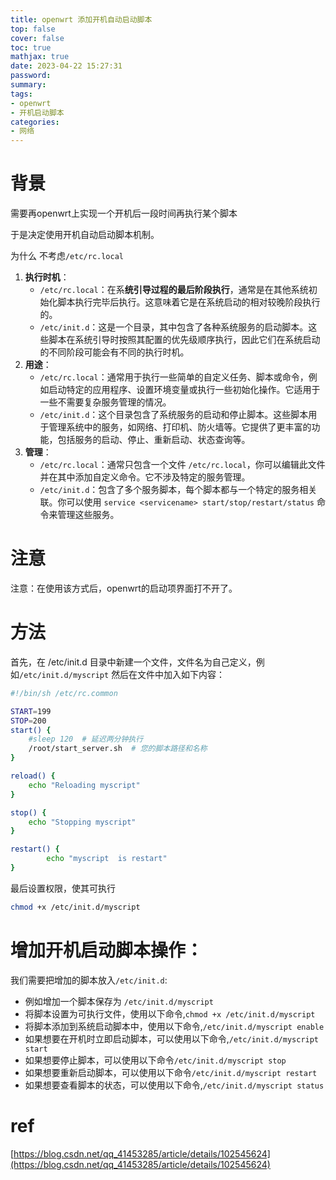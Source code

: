 ```yaml
---
title: openwrt 添加开机自动启动脚本
top: false
cover: false
toc: true
mathjax: true
date: 2023-04-22 15:27:31
password:
summary:
tags:
- openwrt
- 开机启动脚本
categories:
- 网络
---
```


# 背景

需要再openwrt上实现一个开机后一段时间再执行某个脚本

于是决定使用开机自动启动脚本机制。

为什么 不考虑`/etc/rc.local`

1. **执行时机**：
   - `/etc/rc.local`：在系**统引导过程的最后阶段执行**，通常是在其他系统初始化脚本执行完毕后执行。这意味着它是在系统启动的相对较晚阶段执行的。
   - `/etc/init.d`：这是一个目录，其中包含了各种系统服务的启动脚本。这些脚本在系统引导时按照其配置的优先级顺序执行，因此它们在系统启动的不同阶段可能会有不同的执行时机。
2. **用途**：
   - `/etc/rc.local`：通常用于执行一些简单的自定义任务、脚本或命令，例如启动特定的应用程序、设置环境变量或执行一些初始化操作。它适用于一些不需要复杂服务管理的情况。
   - `/etc/init.d`：这个目录包含了系统服务的启动和停止脚本。这些脚本用于管理系统中的服务，如网络、打印机、防火墙等。它提供了更丰富的功能，包括服务的启动、停止、重新启动、状态查询等。
3. **管理**：
   - `/etc/rc.local`：通常只包含一个文件 `/etc/rc.local`，你可以编辑此文件并在其中添加自定义命令。它不涉及特定的服务管理。
   - `/etc/init.d`：包含了多个服务脚本，每个脚本都与一个特定的服务相关联。你可以使用 `service <servicename> start/stop/restart/status` 命令来管理这些服务。

# 注意

注意：在使用该方式后，openwrt的启动项界面打不开了。

# 方法



首先，在 /etc/init.d 目录中新建一个文件，文件名为自己定义，例如`/etc/init.d/myscript` 然后在文件中加入如下内容：

```bash
#!/bin/sh /etc/rc.common

START=199
STOP=200
start() {
    #sleep 120  # 延迟两分钟执行
    /root/start_server.sh  # 您的脚本路径和名称
}

reload() {
    echo "Reloading myscript"
}

stop() {
    echo "Stopping myscript"
}

restart() {
        echo "myscript  is restart"
}

```

最后设置权限，使其可执行

```bash
chmod +x /etc/init.d/myscript
```

# 增加开机启动脚本操作：

我们需要把增加的脚本放入`/etc/init.d`:

- 例如增加一个脚本保存为 `/etc/init.d/myscript`
- 将脚本设置为可执行文件，使用以下命令,`chmod +x /etc/init.d/myscript`
- 将脚本添加到系统启动脚本中，使用以下命令,`/etc/init.d/myscript enable`
- 如果想要在开机时立即启动脚本，可以使用以下命令,`/etc/init.d/myscript start`
- 如果想要停止脚本，可以使用以下命令`/etc/init.d/myscript stop`
- 如果想要重新启动脚本，可以使用以下命令`/etc/init.d/myscript restart`
- 如果想要查看脚本的状态，可以使用以下命令,`/etc/init.d/myscript status`

# ref

[https://blog.csdn.net/qq_41453285/article/details/102545624](https://blog.csdn.net/qq_41453285/article/details/102545624)
